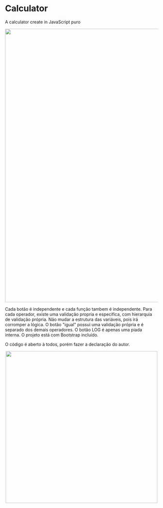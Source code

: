 # Calculator
A calculator create in JavaScript puro

<div align="center">
<img src="https://user-images.githubusercontent.com/102332801/209348160-c6597244-08c7-4d23-97ed-b3811c64627f.gif" width="900px" heith="100px"> 

</div>

Cada botão é independente e cada função tambem é independente.
Para cada operador, existe uma validação propria e especifica, com hierarquia de validação própria.
Não mudar a estrutura das variáveis, pois irá corromper a lógica.
O botão "igual" possui uma validação própria e é separado dos demais operadores.
O botão LOG é apenas uma piada interna.
O projeto está com Bootstrap incluído.


O código é aberto à todos, porém fazer a declaração do autor.

<div align="center">
<img src="https://user-images.githubusercontent.com/102332801/209341822-15bac64f-15b6-4540-a708-946c4b14e75c.PNG" width="500px"> 

</div>
